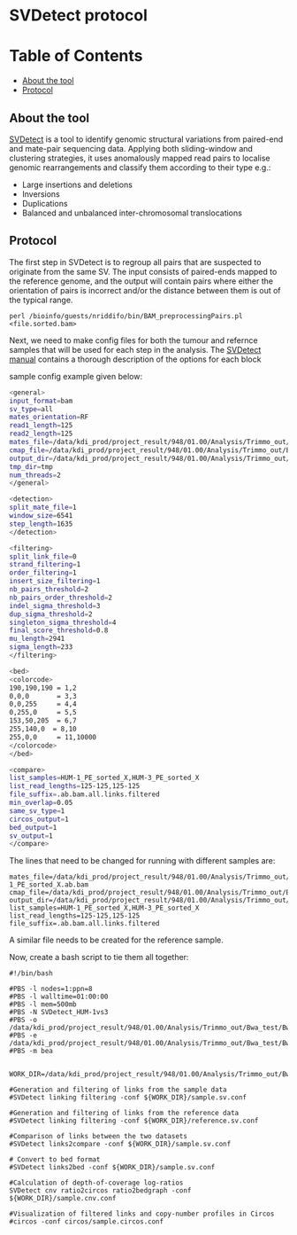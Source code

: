 # SVDetect protocol

# Table of Contents
* [About the tool](#about-the-tool)
* [Protocol](#protocol)


## About the tool
[SVDetect](http://bioinformatics.oxfordjournals.org/content/26/15/1895.full.pdf) is a tool to identify genomic structural variations from paired-end and mate-pair sequencing data.
Applying both sliding-window and clustering strategies, it uses anomalously mapped read pairs to localise genomic rearrangements and classify them according to their type e.g.:
* Large insertions and deletions
* Inversions
* Duplications
* Balanced and unbalanced inter-chromosomal translocations

## Protocol

The first step in SVDetect is to regroup all pairs that are suspected to originate from the same SV.
The input consists of paired-ends mapped to the reference genome, and the output will contain pairs where either the orientation of pairs is incorrect and/or the distance between them is out of the typical range.


```perl /bioinfo/guests/nriddifo/bin/BAM_preprocessingPairs.pl <file.sorted.bam>```

Next, we need to make config files for both the tumour and refernce samples that will be used for each step in the analysis. The [SVDetect manual](http://svdetect.sourceforge.net/Site/Manual.html) contains a thorough description of the options for each block 

sample config example given below:


``` bash
<general>
input_format=bam 
sv_type=all
mates_orientation=RF
read1_length=125
read2_length=125
mates_file=/data/kdi_prod/project_result/948/01.00/Analysis/Trimmo_out/Bwa_test/Bwa_full/X/SVDetect/HUM-1_PE_sorted_X.ab.bam
cmap_file=/data/kdi_prod/project_result/948/01.00/Analysis/Trimmo_out/Bwa_test/Bwa_full/X/SVDetect/genome.len
output_dir=/data/kdi_prod/project_result/948/01.00/Analysis/Trimmo_out/Bwa_test/Bwa_full/X/SVDetect/results
tmp_dir=tmp
num_threads=2
</general>

<detection>
split_mate_file=1
window_size=6541
step_length=1635
</detection>

<filtering>
split_link_file=0
strand_filtering=1
order_filtering=1
insert_size_filtering=1
nb_pairs_threshold=2
nb_pairs_order_threshold=2
indel_sigma_threshold=3
dup_sigma_threshold=2
singleton_sigma_threshold=4
final_score_threshold=0.8
mu_length=2941
sigma_length=233
</filtering>

<bed>
<colorcode>
190,190,190 = 1,2
0,0,0       = 3,3
0,0,255     = 4,4
0,255,0     = 5,5
153,50,205  = 6,7
255,140,0  = 8,10
255,0,0     = 11,10000
</colorcode>
</bed>

<compare>
list_samples=HUM-1_PE_sorted_X,HUM-3_PE_sorted_X
list_read_lengths=125-125,125-125
file_suffix=.ab.bam.all.links.filtered
min_overlap=0.05
same_sv_type=1
circos_output=1
bed_output=1
sv_output=1
</compare>
```

The lines that need to be changed for running with different samples are: 

```
mates_file=/data/kdi_prod/project_result/948/01.00/Analysis/Trimmo_out/Bwa_test/Bwa_full/X/SVDetect/HUM-1_PE_sorted_X.ab.bam
cmap_file=/data/kdi_prod/project_result/948/01.00/Analysis/Trimmo_out/Bwa_test/Bwa_full/X/SVDetect/genome.len
output_dir=/data/kdi_prod/project_result/948/01.00/Analysis/Trimmo_out/Bwa_test/Bwa_full/X/SVDetect/results
list_samples=HUM-1_PE_sorted_X,HUM-3_PE_sorted_X
list_read_lengths=125-125,125-125
file_suffix=.ab.bam.all.links.filtered
```

A similar file needs to be created for the reference sample. 

Now, create a bash script to tie them all together: 

```{bash}
#!/bin/bash

#PBS -l nodes=1:ppn=8
#PBS -l walltime=01:00:00
#PBS -l mem=500mb
#PBS -N SVDetect_HUM-1vs3
#PBS -o /data/kdi_prod/project_result/948/01.00/Analysis/Trimmo_out/Bwa_test/Bwa_full/X/SVDetect
#PBS -e /data/kdi_prod/project_result/948/01.00/Analysis/Trimmo_out/Bwa_test/Bwa_full/X/SVDetect
#PBS -m bea


WORK_DIR=/data/kdi_prod/project_result/948/01.00/Analysis/Trimmo_out/Bwa_test/Bwa_full/X/SVDetect

#Generation and filtering of links from the sample data
#SVDetect linking filtering -conf ${WORK_DIR}/sample.sv.conf

#Generation and filtering of links from the reference data
#SVDetect linking filtering -conf ${WORK_DIR}/reference.sv.conf

#Comparison of links between the two datasets
#SVDetect links2compare -conf ${WORK_DIR}/sample.sv.conf

# Convert to bed format
#SVDetect links2bed -conf ${WORK_DIR}/sample.sv.conf

#Calculation of depth-of-coverage log-ratios
SVDetect cnv ratio2circos ratio2bedgraph -conf ${WORK_DIR}/sample.cnv.conf

#Visualization of filtered links and copy-number profiles in Circos
#circos -conf circos/sample.circos.conf
```





